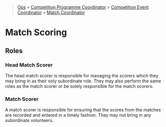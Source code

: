 > [Ops](https://bitbucket.org/srobo/ops-manual/wiki/Home) » [Competition Programme Coordinator](https://bitbucket.org/rspanton/sr-comp-programme/wiki/Home) » [Competition Event Coordinator](https://bitbucket.org/rspanton/sr-event-coord/wiki/Home) » [Match Coordinator](https://github.com/thomasleese/sr-match-coordinator/wiki)

# Match Scoring

## Roles

### Head Match Scorer

The head match scorer is responsible for managing the scorers which they may bring in as their only subordinate role. They may also perform the same roles as the match scorer or be solely responsible for the match scorers.

### Match Scorer

A match scorer is responsible for ensuring that the scores from the matches are recorded and entered in a timely fashion. They may not bring in any subordinate volunteers.